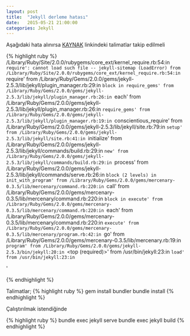 ```yaml
---
layout: post
title:  "Jekyll derleme hatası"
date:   2015-05-21 21:00:00
categories: Jekyll
---
```


Aşağıdaki hata alınırsa [KAYNAK][1] linkindeki talimatlar takip edilmeli

{% highlight ruby %}
/Library/Ruby/Site/2.0.0/rubygems/core_ext/kernel_require.rb:54:in `require': cannot load such file -- jekyll-sitemap (LoadError)
	from /Library/Ruby/Site/2.0.0/rubygems/core_ext/kernel_require.rb:54:in `require'
	from /Library/Ruby/Gems/2.0.0/gems/jekyll-2.5.3/lib/jekyll/plugin_manager.rb:29:in `block in require_gems'
	from /Library/Ruby/Gems/2.0.0/gems/jekyll-2.5.3/lib/jekyll/plugin_manager.rb:26:in `each'
	from /Library/Ruby/Gems/2.0.0/gems/jekyll-2.5.3/lib/jekyll/plugin_manager.rb:26:in `require_gems'
	from /Library/Ruby/Gems/2.0.0/gems/jekyll-2.5.3/lib/jekyll/plugin_manager.rb:19:in `conscientious_require'
	from /Library/Ruby/Gems/2.0.0/gems/jekyll-2.5.3/lib/jekyll/site.rb:79:in `setup'
	from /Library/Ruby/Gems/2.0.0/gems/jekyll-2.5.3/lib/jekyll/site.rb:41:in `initialize'
	from /Library/Ruby/Gems/2.0.0/gems/jekyll-2.5.3/lib/jekyll/commands/build.rb:29:in `new'
	from /Library/Ruby/Gems/2.0.0/gems/jekyll-2.5.3/lib/jekyll/commands/build.rb:29:in `process'
	from /Library/Ruby/Gems/2.0.0/gems/jekyll-2.5.3/lib/jekyll/commands/serve.rb:26:in `block (2 levels) in init_with_program'
	from /Library/Ruby/Gems/2.0.0/gems/mercenary-0.3.5/lib/mercenary/command.rb:220:in `call'
	from /Library/Ruby/Gems/2.0.0/gems/mercenary-0.3.5/lib/mercenary/command.rb:220:in `block in execute'
	from /Library/Ruby/Gems/2.0.0/gems/mercenary-0.3.5/lib/mercenary/command.rb:220:in `each'
	from /Library/Ruby/Gems/2.0.0/gems/mercenary-0.3.5/lib/mercenary/command.rb:220:in `execute'
	from /Library/Ruby/Gems/2.0.0/gems/mercenary-0.3.5/lib/mercenary/program.rb:42:in `go'
	from /Library/Ruby/Gems/2.0.0/gems/mercenary-0.3.5/lib/mercenary.rb:19:in `program'
	from /Library/Ruby/Gems/2.0.0/gems/jekyll-2.5.3/bin/jekyll:20:in `<top (required)>'
	from /usr/bin/jekyll:23:in `load'
	from /usr/bin/jekyll:23:in `<main>'

{% endhighlight %}

Talimatlar;
{% highlight ruby %}
gem install bundler
bundle install
{% endhighlight %}

Çalıştırılmak istendiğinde

{% highlight ruby %}
bundle exec jekyll serve
bundle exec jekyll build
{% endhighlight %}

[1]: https://help.github.com/articles/using-jekyll-with-pages/
